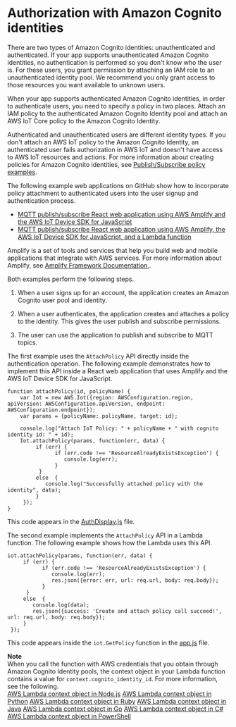 # Authorization with Amazon Cognito identities<a name="cog-iot-policies"></a>

There are two types of Amazon Cognito identities: unauthenticated and authenticated\. If your app supports unauthenticated Amazon Cognito identities, no authentication is performed so you don't know who the user is\. For these users, you grant permission by attaching an IAM role to an unauthenticated identity pool\. We recommend you only grant access to those resources you want available to unknown users\.

When your app supports authenticated Amazon Cognito identities, in order to authenticate users, you need to specify a policy in two places\. Attach an IAM policy to the authenticated Amazon Cognito Identity pool and attach an AWS IoT Core policy to the Amazon Cognito Identity\.

Authenticated and unauthenticated users are different identity types\. If you don't attach an AWS IoT policy to the Amazon Cognito Identity, an authenticated user fails authorization in AWS IoT and doesn't have access to AWS IoT resources and actions\. For more information about creating policies for Amazon Cognito identities, see [Publish/Subscribe policy examples](pub-sub-policy.md)\.

The following example web applications on GitHub show how to incorporate policy attachment to authenticated users into the user signup and authentication process\.
+ [MQTT publish/subscribe React web application using AWS Amplify and the AWS IoT Device SDK for JavaScript](https://github.com/aws-samples/aws-amplify-react-iot-pub-sub-using-cp)
+ [MQTT publish/subscribe React web application using AWS Amplify, the AWS IoT Device SDK for JavaScript, and a Lambda function](https://github.com/aws-samples/aws-amplify-react-iot-pub-sub-using-lambda)

Amplify is a set of tools and services that help you build web and mobile applications that integrate with AWS services\. For more information about Amplify, see [Amplify Framework Documentation,](https://docs.amplify.aws/)\.

Both examples perform the following steps\.

1. When a user signs up for an account, the application creates an Amazon Cognito user pool and identity\.

1. When a user authenticates, the application creates and attaches a policy to the identity\. This gives the user publish and subscribe permissions\.

1. The user can use the application to publish and subscribe to MQTT topics\.

The first example uses the `AttachPolicy` API directly inside the authentication operation\. The following example demonstrates how to implement this API inside a React web application that uses Amplify and the AWS IoT Device SDK for JavaScript\.

```
function attachPolicy(id, policyName) {
    var Iot = new AWS.Iot({region: AWSConfiguration.region, apiVersion: AWSConfiguration.apiVersion, endpoint: AWSConfiguration.endpoint});
    var params = {policyName: policyName, target: id};

    console.log("Attach IoT Policy: " + policyName + " with cognito identity id: " + id);
    Iot.attachPolicy(params, function(err, data) {
         if (err) {
               if (err.code !== 'ResourceAlreadyExistsException') {
                  console.log(err);
               }
          }
         else  {
            console.log("Successfully attached policy with the identity", data);
         }
     });
}
```

This code appears in the [AuthDisplay\.js](https://github.com/aws-samples/aws-amplify-react-iot-pub-sub-using-cp/blob/d1c307b36357be934db9dda020140fa337709cd9/src/AuthDisplay.js#L45) file\.

The second example implements the `AttachPolicy` API in a Lambda function\. The following example shows how the Lambda uses this API\.

```
iot.attachPolicy(params, function(err, data) {
     if (err) {
           if (err.code !== 'ResourceAlreadyExistsException') {
              console.log(err);
              res.json({error: err, url: req.url, body: req.body});
           }
      }
     else  {
        console.log(data);
        res.json({success: 'Create and attach policy call succeed!', url: req.url, body: req.body});
     }
 });
```

This code appears inside the `iot.GetPolicy` function in the [app\.js](https://github.com/aws-samples/aws-amplify-react-iot-pub-sub-using-lambda/blob/e493039581d2aff0faa3949086deead20a2c5385/amplify/backend/function/amplifyiotlambda/src/app.js#L50) file\.

**Note**  
When you call the function with AWS credentials that you obtain through Amazon Cognito Identity pools, the context object in your Lambda function contains a value for `context.cognito_identity_id`\. For more information, see the following\.   
[AWS Lambda context object in Node\.js](https://docs.aws.amazon.com/lambda/latest/dg/nodejs-context.html)
[AWS Lambda context object in Python](https://docs.aws.amazon.com/lambda/latest/dg/python-context.html)
[AWS Lambda context object in Ruby](https://docs.aws.amazon.com/lambda/latest/dg/ruby-context.html)
[AWS Lambda context object in Java](https://docs.aws.amazon.com/lambda/latest/dg/java-context.html)
[AWS Lambda context object in Go](https://docs.aws.amazon.com/lambda/latest/dg/golang-context.html)
[AWS Lambda context object in C\#](https://docs.aws.amazon.com/lambda/latest/dg/csharp-context.html)
[AWS Lambda context object in PowerShell](https://docs.aws.amazon.com/lambda/latest/dg/powershell-context.html)